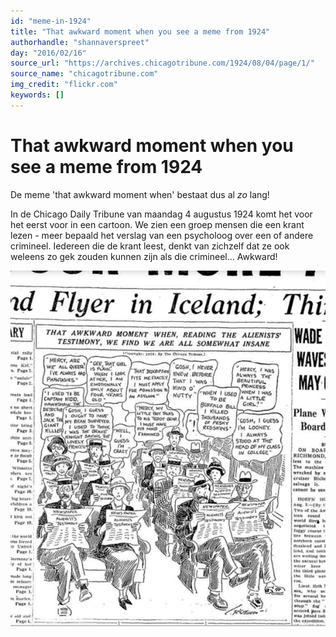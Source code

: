 ```yaml
---
id: "meme-in-1924"
title: "That awkward moment when you see a meme from 1924"
authorhandle: "shannaverspreet"
day: "2016/02/16"
source_url: "https://archives.chicagotribune.com/1924/08/04/page/1/"
source_name: "chicagotribune.com"
img_credit: "flickr.com"
keywords: []
---
```

# That awkward moment when you see a meme from 1924
De meme 'that awkward moment when' bestaat dus al _zo_ lang!

In de Chicago Daily Tribune van maandag 4 augustus 1924 komt het voor het eerst voor in een cartoon. We zien een groep mensen die een krant lezen - meer bepaald het verslag van een psycholoog over een of andere crimineel. Iedereen die de krant leest, denkt van zichzelf dat ze ook weleens zo gek zouden kunnen zijn als die crimineel... Awkward!

![chicagotribune.com](cartoon.png "Credit: chicagotribune.com")